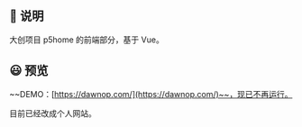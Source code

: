 ## 🧐 说明

大创项目 p5home 的前端部分，基于 Vue。


## 😃 预览

~~DEMO：[https://dawnop.com/](https://dawnop.com/)~~，现已不再运行。

目前已经改成个人网站。
